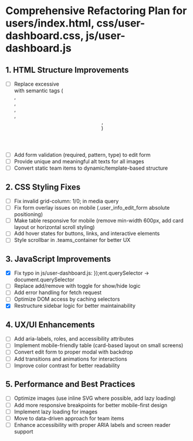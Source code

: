 # Comprehensive Refactoring Plan for users/index.html, css/user-dashboard.css, js/user-dashboard.js

## 1. HTML Structure Improvements
- [ ] Replace excessive <div> with semantic tags (<main>, <section>, <article>, <aside>, <header>, <form>)
- [ ] Add form validation (required, pattern, type) to edit form
- [ ] Provide unique and meaningful alt texts for all images
- [ ] Convert static team items to dynamic/template-based structure

## 2. CSS Styling Fixes
- [ ] Fix invalid grid-column: 1/0; in media query
- [ ] Fix form overlay issues on mobile (.user_info_edit_form absolute positioning)
- [ ] Make table responsive for mobile (remove min-width 600px, add card layout or horizontal scroll styling)
- [ ] Add hover states for buttons, links, and interactive elements
- [ ] Style scrollbar in .teams_container for better UX

## 3. JavaScript Improvements
- [x] Fix typo in js/user-dashboard.js: });ent.querySelector → document.querySelector
- [ ] Replace add/remove with toggle for show/hide logic
- [ ] Add error handling for fetch request
- [ ] Optimize DOM access by caching selectors
- [x] Restructure sidebar logic for better maintainability

## 4. UX/UI Enhancements
- [ ] Add aria-labels, roles, and accessibility attributes
- [ ] Implement mobile-friendly table (card-based layout on small screens)
- [ ] Convert edit form to proper modal with backdrop
- [ ] Add transitions and animations for interactions
- [ ] Improve color contrast for better readability

## 5. Performance and Best Practices
- [ ] Optimize images (use inline SVG where possible, add lazy loading)
- [ ] Add more responsive breakpoints for better mobile-first design
- [ ] Implement lazy loading for images
- [ ] Move to data-driven approach for team items
- [ ] Enhance accessibility with proper ARIA labels and screen reader support
